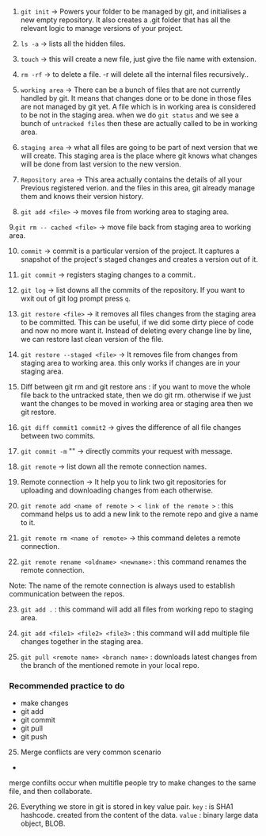 1. `git init` -> Powers your folder to be managed by git, and initialises a new empty repository.
   It also creates a .git folder that has all the relevant logic to manage versions of your project.

2. `ls -a` -> lists all the hidden files.

3. `touch` -> this will create a new file, just give the file name with extension.

4. `rm -rf` -> to delete a file. -r will delete all the internal files recursively..

5. `working area` -> There can be a bunch of files that are not currently handled by git. It means that changes done
   or to be done in those files are not managed by git yet. A file which is in working area is considered
   to be not in the staging area. when we do `git status` and we see a bunch of `untracked files` then these
   are actually called to be in working area.

6. `staging area` -> what all files are going to be part of next version that we will create.
   This staging area is the place where git knows what changes will be done from
   last version to the new version.

7. `Repository area` -> This area actually contains the details of all your Previous registered verion.
   and the files in this area, git already manage them and knows their version history.

8. `git add <file>` -> moves file from working area to staging area.

9.`git rm -- cached <file>` -> move file back from staging area to working area.

10. `commit` -> commit is a particular version of the project. It captures a snapshot of the project's staged changes
    and creates a version out of it.

11. `git commit` -> registers staging changes to a commit..

12. `git log` -> list downs all the commits of the repository. If you want to wxit out of git log prompt press `q`.

13. `git restore <file>` -> it removes all files changes from the staging area to be committed. This can be useful, if we did
    some dirty piece of code and now no more want it. Instead of deleting every change line by line, we can restore
    last clean version of the file.

14. `git restore --staged <file>` -> It removes file from changes from staging area to working area.
    this only works if changes are in your staging area.

15. Diff between git rm and git restore
    ans : if you want to move the whole file back to the untracked state, then we do git rm.
    otherwise if we just want the changes to be moved in working area or staging area then we git restore.

16. `git diff commit1 commit2` -> gives the difference of all file changes between two commits.

17. `git commit -m` "<message>" -> directly commits your request with message.

18. `git remote` -> list down all the remote connection names.

19. Remote connection -> It help you to link two git repositories for uploading and downloading changes from each otherwise.

20. `git remote add <name of remote > < link of the remote >` : this command helps us to add a new link to the remote repo and give a name to it.

21. `git remote rm <name of remote>` -> this command deletes a remote connection.

22. `git remote rename <oldname> <newname>` : this command renames the remote connection.

Note: The name of the remote connection is always used to establish communication between the repos.

23. `git add .` : this command will add all files from working repo to staging area.

24. `git add <file1> <file2> <file3>` : this command will add multiple file changes together in the staging area.

25. `git pull <remote name> <branch name>` : downloads latest changes from the branch of the mentioned remote in your local repo.

### Recommended practice to do

- make changes
- git add<file>
- git commit
- git pull
- git push

25. Merge conflicts are very common scenario

-

merge confilts occur when multifle people try to make changes to the same file, and then collaborate.

26. Everything we store in git is stored in key value pair.
    `key` : is SHA1 hashcode. created from the content of the data.
    `value` : binary large data object, BLOB.
